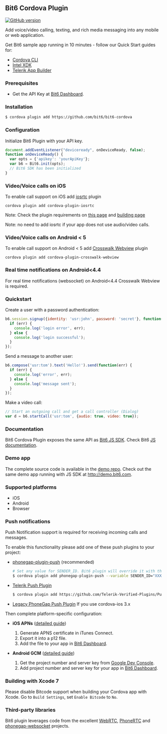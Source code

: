 Bit6 Cordova Plugin
-------------------
[![GitHub version](https://badge.fury.io/gh/bit6%2Fbit6-cordova.svg)](https://github.com/bit6/bit6-cordova)

Add voice/video calling, texting, and rich media messaging into any mobile or web application.

Get Bit6 sample app running in 10 minutes - follow our Quick Start guides for:
* [Cordova CLI](http://docs.bit6.com/start/cordova-cli/)
* [Intel XDK](http://docs.bit6.com/start/cordova-xdk/)
* [Telerik App Builder](http://docs.bit6.com/start/cordova-telerik/)

### Prerequisites
* Get the API Key at [Bit6 Dashboard](https://dashboard.bit6.com).

### Installation
```sh
$ cordova plugin add https://github.com/bit6/bit6-cordova
```

### Configuration
Initialize Bit6 Plugin with your API key.
```js
document.addEventListener("deviceready", onDeviceReady, false);
function onDeviceReady() {
  var opts = {'apikey': 'yourApiKey'};
  var b6 = Bit6.init(opts);
  // Bit6 SDK has been initialized
}
```

### Video/Voice calls on iOS

To enable call support on iOS add [iosrtc](https://github.com/eface2face/cordova-plugin-iosrtc) plugin

```
cordova plugin add cordova-plugin-iosrtc
```

Note: Check the plugin requirements on [this page](https://github.com/eface2face/cordova-plugin-iosrtc) and [building page](https://github.com/eface2face/cordova-plugin-iosrtc/blob/master/docs/Building.md)

Note: no need to add iosrtc if your app does not use audio/video calls.


### Video/Voice calls on Android < 5

To enable call support on Android < 5 add [Crosswalk Webview](https://github.com/crosswalk-project/cordova-plugin-crosswalk-webview) plugin

```
cordova plugin add cordova-plugin-crosswalk-webview
```

### Real time notifications on Android<4.4

For real time notifications (websocket) on Android<4.4 Crosswalk Webview is required.


### Quickstart
Create a user with a password authentication:
```js
b6.session.signup({identity: 'usr:john', password: 'secret'}, function(err) {
  if (err) {
    console.log('login error', err);
  } else {
    console.log('login successful');
  }
});
```
Send a message to another user:
```js
b6.compose('usr:tom').text('Hello!').send(function(err) {
  if (err) {
    console.log('error', err);
  } else {
    console.log('message sent');
  }
});
```
Make a video call:
```js
// Start an outgoing call and get a call controller (Dialog)
var d = b6.startCall('usr:tom', {audio: true, video: true});
```

### Documentation
Bit6 Cordova Plugin exposes the same API as [Bit6 JS SDK](https://github.com/bit6/bit6-js-sdk). Check Bit6 [JS documentation](http://docs.bit6.com/guides/js/).

### Demo app
The complete source code is available in the [demo repo](https://github.com/bit6/bit6-cordova-demo). Check out the same demo app running with JS SDK at http://demo.bit6.com.

### Supported platforms
* iOS
* Android
* Browser

### Push notifications

Push Notification support is required for receiving incoming calls and messages.

To enable this functionality please add one of these push plugins to your project:

* [phonegap-plugin-push](https://github.com/phonegap/phonegap-plugin-push) (recommended)
  ```sh
  # Set any value for SENDER_ID. Bit6 plugin will override it with the correct one.
  $ cordova plugin add phonegap-plugin-push --variable SENDER_ID="XXXXXXX"
  ```

* [Telerik Push Plugin](https://github.com/Telerik-Verified-Plugins/PushNotification)
  ```sh
  $ cordova plugin add https://github.com/Telerik-Verified-Plugins/PushNotification
  ```

* [Legacy PhoneGap Push Plugin](https://github.com/phonegap-build/PushPlugin) If you use cordova-ios 3.x


Then complete platform-specific configuration:

* __iOS APNs__ ([detailed guide](http://docs.bit6.com/guides/push-apns/))
    1. Generate APNS certificate in iTunes Connect.
    2. Export it into a p12 file.
    3. Add the file to your app in [Bit6 Dashboard](https://dashboard.bit6.com).

* __Android GCM__ ([detailed guide](http://docs.bit6.com/guides/push-gcm/))
    1. Get the project number and server key from [Google Dev Console](http://developer.android.com/google/gcm/gs.html).
    2. Add project number and server key for your app in [Bit6 Dashboard](https://dashboard.bit6.com).

### Building with Xcode 7
Please disable Bitcode support when building your Cordova app with Xcode.
Go to `Build Settings`, set `Enable Bitcode` to `No`.

### Third-party libraries
Bit6 plugin leverages code from the excellent [WebRTC](http://www.webrtc.org/), [PhoneRTC](https://github.com/alongubkin/phonertc) and [phonegap-websocket](https://github.com/mkuklis/phonegap-websocket/) projects.
